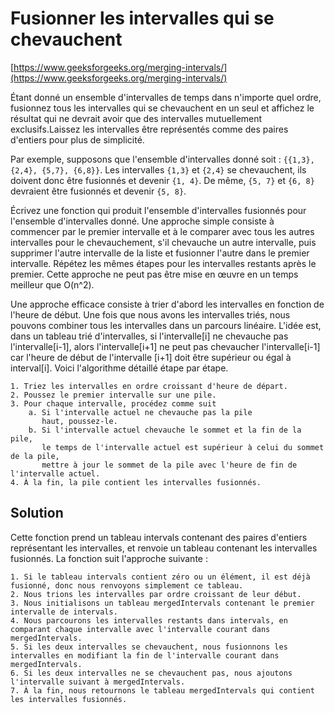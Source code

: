 # Fusionner les intervalles qui se chevauchent

[https://www.geeksforgeeks.org/merging-intervals/](https://www.geeksforgeeks.org/merging-intervals/)

Étant donné un ensemble d'intervalles de temps dans n'importe quel ordre, fusionnez tous les intervalles qui se chevauchent en un seul et affichez le résultat qui ne devrait avoir que des intervalles mutuellement exclusifs.Laissez les intervalles être représentés comme des paires d'entiers pour plus de simplicité.

Par exemple, supposons que l'ensemble d'intervalles donné soit : `{{1,3}, {2,4}, {5,7}, {6,8}}`. Les intervalles `{1,3}` et `{2,4}` se chevauchent, ils doivent donc être fusionnés et devenir `{1, 4}`. De même, `{5, 7}` et `{6, 8}` devraient être fusionnés et devenir `{5, 8}`.

Écrivez une fonction qui produit l'ensemble d'intervalles fusionnés pour l'ensemble d'intervalles donné.
Une approche simple consiste à commencer par le premier intervalle et à le comparer avec tous les autres intervalles pour le chevauchement, s'il chevauche un autre intervalle, puis supprimer l'autre intervalle de la liste et fusionner l'autre dans le premier intervalle. Répétez les mêmes étapes pour les intervalles restants après le premier. Cette approche ne peut pas être mise en œuvre en un temps meilleur que O(n^2).

Une approche efficace consiste à trier d'abord les intervalles en fonction de l'heure de début. Une fois que nous avons les intervalles triés, nous pouvons combiner tous les intervalles dans un parcours linéaire. L'idée est, dans un tableau trié d'intervalles, si l'intervalle[i] ne chevauche pas l'intervalle[i-1], alors l'intervalle[i+1] ne peut pas chevaucher l'intervalle[i-1] car l'heure de début de l'intervalle [i+1] doit être supérieur ou égal à interval[i]. Voici l'algorithme détaillé étape par étape.

```
1. Triez les intervalles en ordre croissant d'heure de départ.
2. Poussez le premier intervalle sur une pile.
3. Pour chaque intervalle, procédez comme suit
    a. Si l'intervalle actuel ne chevauche pas la pile
       haut, poussez-le.
    b. Si l'intervalle actuel chevauche le sommet et la fin de la pile,
       le temps de l'intervalle actuel est supérieur à celui du sommet de la pile,
       mettre à jour le sommet de la pile avec l'heure de fin de l'intervalle actuel.
4. À la fin, la pile contient les intervalles fusionnés.
```


## Solution 

Cette fonction prend un tableau intervals contenant des paires d'entiers représentant les intervalles, et renvoie un tableau contenant les intervalles fusionnés. La fonction suit l'approche suivante :

```
1. Si le tableau intervals contient zéro ou un élément, il est déjà fusionné, donc nous renvoyons simplement ce tableau.
2. Nous trions les intervalles par ordre croissant de leur début.
3. Nous initialisons un tableau mergedIntervals contenant le premier intervalle de intervals.
4. Nous parcourons les intervalles restants dans intervals, en comparant chaque intervalle avec l'intervalle courant dans mergedIntervals.
5. Si les deux intervalles se chevauchent, nous fusionnons les intervalles en modifiant la fin de l'intervalle courant dans mergedIntervals.
6. Si les deux intervalles ne se chevauchent pas, nous ajoutons l'intervalle suivant à mergedIntervals.
7. À la fin, nous retournons le tableau mergedIntervals qui contient les intervalles fusionnés.
```